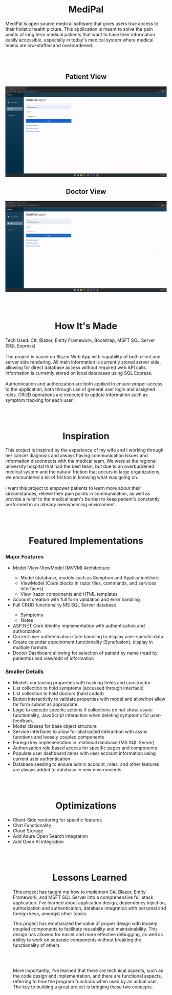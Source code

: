 <h1 align="center"> MediPal </h1>
MediPal is open source medical software that gives users true access to their holistic health picture. This application is meant to solve the pain points of long term medical patients that want to have their information easily accessible, especially in today's medical system where medical teams are low-staffed and overburdened.

<br></br>

<h2 align="center">Patient View</h2>
<p align="center">
  <img src= https://github.com/patrickpiedad/MediPal/blob/main/PatientView.gif alt="animated" />
</p>

<h2 align="center">Doctor View</h2>
<p align="center">
  <img src= https://github.com/patrickpiedad/MediPal/blob/main/DoctorView.gif alt="animated" />
</p>

<br></br>

<h1 align="center"> How It's Made </h1>
Tech Used: C#, Blazor, Entity Framework, Bootstrap, MSFT SQL Server (SQL Express)
<br></br>
The project is based on Blazor Web App with capability of both client and server side rendering. All main information is currently stored server side, allowing for direct database access without required web API calls. Information is currently stored on local databases using SQL Express. 
<br></br>
Authentication and authorization are both applied to ensure proper access to the application, both through use of general user login and assigned roles. CRUD operations are executed to update information such as symptom tracking for each user.

<br></br>

<h1 align="center"> Inspiration </h1>
This project is inspired by the experience of my wife and I working through her cancer diagnosis and always having communication issues and information disconnects with the medical team. We were at the regional university hospital that had the best team, but due to an overburdened medical system and the natural friction that occurs in large organizations, we encountered a lot of friction in knowing what was going on.
<br></br>
I want this project to empower patients to learn more about their circumstances, relieve their pain points in communication, as well as provide a relief to the medical team's burden to keep patient's constantly performed in an already overwhelming environment.

<br></br>

<h1 align="center"> Featured Implementations </h1>
<h3>Major Features</h3>
<ul>
    <li>Model-View-ViewModel (MVVM) Architecture</li>
    <ul>
        <li>Model (database, models such as Symptom and ApplicationUser)</li>
        <li>ViewModel (Code blocks in razor files, commands, and services interfaces)</li>
        <li>View (razor components and HTML templates</li>
    </ul>
    <li>Account creation with full form validation and error handling</li>
    <li>Full CRUD functionality MS SQL Server database</li>
    <ul>
        <li>Symptoms</li>
        <li>Notes</li>
    </ul>
    <li>ASP.NET Core Identity implementation with authentication and authorization</li>
    <li>Current user authentication state handling to display user-specific data</li>
    <li>Create calendar appointment functionality (Syncfusion), display in multiple formats</li>
    <li>Doctor Dashboard allowing for selection of patient by name (read by patientId) and view/edit of information</li>
</ul>

<h3>Smaller Details</h3>
<ul>
    <li>Models containing properties with backing fields and constructor</li>
    <li>List collection to hold symptoms (accessed through interface)</li>
    <li>List collection to hold doctors (hard coded)</li>
    <li>Button interactivity to validate properties with model and allow/not allow for form submit as appropriate</li>
    <li>Logic to execute specific actions if collections do not show, async functionality, JavaScript interaction when deleting symptoms for user-feedback.</li>
    <li>Model classes for base object structure</li>
    <li>Service interfaces to allow for abstracted interaction with async functions and loosely coupled components</li>
    <li>Foreign key implementation in relational database (MS SQL Server)</li>
    <li>Authorization role based access for specific pages and components</li>
    <li>Populate user dashboard items with user account information using current user authentication</li>
    <li>Database seeding to ensure admin account, roles, and other features are always added to database in new environments</li>
</ul>

<br></br>

<h1 align="center"> Optimizations </h1>
<ul>
  <li>Client-Side rendering for specific features</li>
  <li>Chat Functionality</li>
  <li>Cloud Storage</li>
  <li>Add Azure Open Search integration</li>
  <li>Add Open AI integration</li
</ul>

<br></br>

<h1 align="center"> Lessons Learned </h1>
This project has taught me how to implement C#, Blazor, Entity Framework, and MSFT SQL Server into a comprehensive full stack application. I've learned about application design, dependency injection, authorization and authentication, database integration with personal and foreign keys, amongst other topics.

This project has emphasized the value of proper design with loosely coupled components to facilitate reusability and maintainability. This design has allowed for easier and more effective debugging, as well as ability to work on separate components without breaking the functionality of others.

<br></br>

More importantly, I've learned that there are technical aspects, such as the code design and implementation, and there are functional aspects, referring to how the program functions when used by an actual user. The key to building a great project is bridging these two concepts. 
<br></br>
